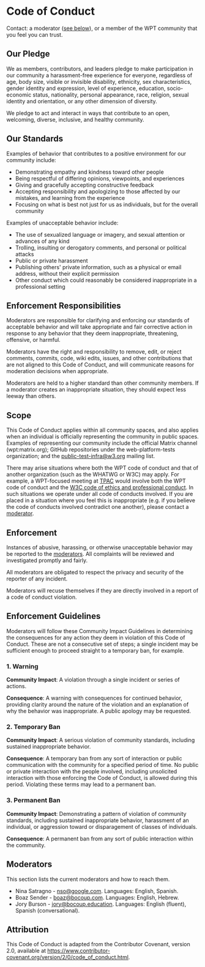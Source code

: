 # Code of Conduct

Contact: a moderator ([see below](#moderators)), or a member of the WPT
community that you feel you can trust.

## Our Pledge

We as members, contributors, and leaders pledge to make participation in our
community a harassment-free experience for everyone, regardless of age, body
size, visible or invisible disability, ethnicity, sex characteristics, gender
identity and expression, level of experience, education, socio-economic status,
nationality, personal appearance, race, religion, sexual identity and
orientation, or any other dimension of diversity.

We pledge to act and interact in ways that contribute to an open, welcoming,
diverse, inclusive, and healthy community.

## Our Standards

Examples of behavior that contributes to a positive environment for our
community include:

* Demonstrating empathy and kindness toward other people
* Being respectful of differing opinions, viewpoints, and experiences
* Giving and gracefully accepting constructive feedback
* Accepting responsibility and apologizing to those affected by our mistakes,
  and learning from the experience
* Focusing on what is best not just for us as individuals, but for the
  overall community

Examples of unacceptable behavior include:

* The use of sexualized language or imagery, and sexual attention or
  advances of any kind
* Trolling, insulting or derogatory comments, and personal or political attacks
* Public or private harassment
* Publishing others' private information, such as a physical or email
  address, without their explicit permission
* Other conduct which could reasonably be considered inappropriate in a
  professional setting

## Enforcement Responsibilities

Moderators are responsible for clarifying and enforcing our standards of
acceptable behavior and will take appropriate and fair corrective action in
response to any behavior that they deem inappropriate, threatening, offensive,
or harmful.

Moderators have the right and responsibility to remove, edit, or reject
comments, commits, code, wiki edits, issues, and other contributions that are
not aligned to this Code of Conduct, and will communicate reasons for moderation
decisions when appropriate.

Moderators are held to a higher standard than other community members. If a
moderator creates an inappropriate situation, they should expect less leeway
than others.

## Scope

This Code of Conduct applies within all community spaces, and also
applies when an individual is officially representing the community in
public spaces.  Examples of representing our community include
the official Matrix channel (wpt:matrix.org); GitHub repositories under
the web-platform-tests organization; and the public-test-infra@w3.org
mailing list.

There may arise situations where both the WPT code of conduct and that of
another organization (such as the WHATWG or W3C) may apply.
For example, a WPT-focused meeting at
[TPAC](https://www.w3.org/2002/09/TPOverview.html) would involve both the WPT
code of conduct and the [W3C code of ethics and professional
conduct](https://www.w3.org/Consortium/cepc/).
In such situations we operate under all code of conducts involved.
If you are placed in a situation where you feel this is inappropriate (e.g. if
you believe the code of conducts involved contradict one another), please
contact a [moderator](#moderators).

## Enforcement

Instances of abusive, harassing, or otherwise unacceptable behavior may be
reported to the [moderators](#moderators).
All complaints will be reviewed and investigated promptly and fairly.

All moderators are obligated to respect the privacy and security of the
reporter of any incident.

Moderators will recuse themselves if they are directly involved in a report of
a code of conduct violation.

## Enforcement Guidelines

Moderators will follow these Community Impact Guidelines in determining
the consequences for any action they deem in violation of this Code of Conduct.
These are not a consecutive set of steps; a single incident may be sufficient
enough to proceed straight to a temporary ban, for example.

### 1. Warning

**Community Impact**: A violation through a single incident or series
of actions.

**Consequence**: A warning with consequences for continued behavior, providing
clarity around the nature of the violation and an explanation of why the
behavior was inappropriate. A public apology may be requested.

### 2. Temporary Ban

**Community Impact**: A serious violation of community standards, including
sustained inappropriate behavior.

**Consequence**: A temporary ban from any sort of interaction or public
communication with the community for a specified period of time. No public or
private interaction with the people involved, including unsolicited interaction
with those enforcing the Code of Conduct, is allowed during this period.
Violating these terms may lead to a permanent ban.

### 3. Permanent Ban

**Community Impact**: Demonstrating a pattern of violation of community
standards, including sustained inappropriate behavior,  harassment of an
individual, or aggression toward or disparagement of classes of individuals.

**Consequence**: A permanent ban from any sort of public interaction within
the community.

## Moderators

This section lists the current moderators and how to reach them.

* Nina Satragno - [nso@google.com](mailto:nso@google.com). Languages: English, Spanish.
* Boaz Sender - [boaz@bocoup.com](mailto:boaz@bocoup.com). Languages: English, Hebrew.
* Jory Burson - [jory@bocoup.education](mailto:jory@bocoup.education). Languages: English (fluent), Spanish (conversational).

## Attribution

This Code of Conduct is adapted from the Contributor Covenant,
version 2.0, available at
https://www.contributor-covenant.org/version/2/0/code_of_conduct.html.
